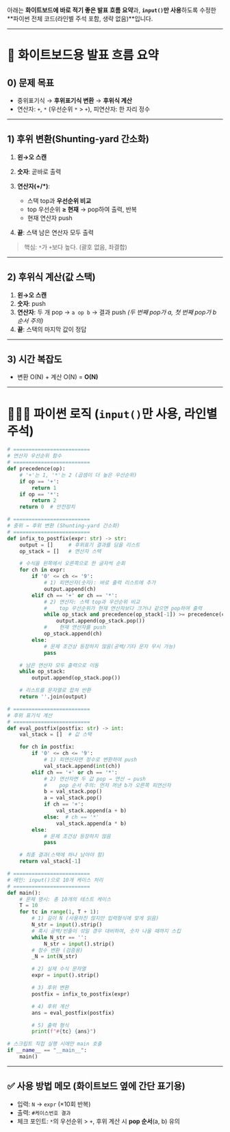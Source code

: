 아래는 **화이트보드에 바로 적기 좋은 발표 흐름 요약**과, **`input()`만 사용**하도록 수정한 \*\*파이썬 전체 코드(라인별 주석 포함, 생략 없음)\*\*입니다.

---

# 🧾 화이트보드용 발표 흐름 요약

## 0) 문제 목표

* 중위표기식 → **후위표기식 변환** → **후위식 계산**
* 연산자: `+`, `*` (우선순위 `*` > `+`), 피연산자: 한 자리 정수

---

## 1) 후위 변환(Shunting-yard 간소화)

1. **왼→오 스캔**
2. **숫자**: 곧바로 출력
3. **연산자(+/\*)**:

   * 스택 top과 **우선순위 비교**
   * top 우선순위 **≥ 현재** → pop하여 출력, 반복
   * 현재 연산자 push
4. **끝**: 스택 남은 연산자 모두 출력

> 핵심: `*`가 `+`보다 높다. (괄호 없음, 좌결합)

---

## 2) 후위식 계산(값 스택)

1. **왼→오 스캔**
2. **숫자**: push
3. **연산자**: 두 개 pop → `a op b` → 결과 push
   *(두 번째 pop가 a, 첫 번째 pop가 b 순서 주의)*
4. **끝**: 스택의 마지막 값이 정답

---

## 3) 시간 복잡도

* 변환 O(N) + 계산 O(N) = **O(N)**

---

# 🧑🏻‍💻 파이썬 로직 (`input()`만 사용, 라인별 주석)

```python
# =========================
# 연산자 우선순위 함수
# =========================
def precedence(op):
    # '+'는 1, '*'는 2 (곱셈이 더 높은 우선순위)
    if op == '+':
        return 1
    if op == '*':
        return 2
    return 0  # 안전장치

# =========================
# 중위 → 후위 변환 (Shunting-yard 간소화)
# =========================
def infix_to_postfix(expr: str) -> str:
    output = []     # 후위표기 결과를 담을 리스트
    op_stack = []   # 연산자 스택

    # 수식을 왼쪽에서 오른쪽으로 한 글자씩 순회
    for ch in expr:
        if '0' <= ch <= '9':
            # 1) 피연산자(숫자): 바로 출력 리스트에 추가
            output.append(ch)
        elif ch == '+' or ch == '*':
            # 2) 연산자: 스택 top과 우선순위 비교
            #    top 우선순위가 현재 연산자보다 크거나 같으면 pop하여 출력
            while op_stack and precedence(op_stack[-1]) >= precedence(ch):
                output.append(op_stack.pop())
            #    현재 연산자를 push
            op_stack.append(ch)
        else:
            # 문제 조건상 등장하지 않음(공백/기타 문자 무시 가능)
            pass

    # 남은 연산자 모두 출력으로 이동
    while op_stack:
        output.append(op_stack.pop())

    # 리스트를 문자열로 합쳐 반환
    return ''.join(output)

# =========================
# 후위 표기식 계산
# =========================
def eval_postfix(postfix: str) -> int:
    val_stack = []  # 값 스택

    for ch in postfix:
        if '0' <= ch <= '9':
            # 1) 피연산자면 정수로 변환하여 push
            val_stack.append(int(ch))
        elif ch == '+' or ch == '*':
            # 2) 연산자면 두 값 pop → 연산 → push
            #    pop 순서 주의: 먼저 꺼낸 b가 오른쪽 피연산자
            b = val_stack.pop()
            a = val_stack.pop()
            if ch == '+':
                val_stack.append(a + b)
            else:  # ch == '*'
                val_stack.append(a * b)
        else:
            # 문제 조건상 등장하지 않음
            pass

    # 최종 결과(스택에 하나 남아야 함)
    return val_stack[-1]

# =========================
# 메인: input()으로 10개 케이스 처리
# =========================
def main():
    # 문제 명시: 총 10개의 테스트 케이스
    T = 10
    for tc in range(1, T + 1):
        # 1) 길이 N (사용하진 않지만 입력형식에 맞게 읽음)
        N_str = input().strip()
        # 혹시 공백/빈줄이 섞일 경우 대비하여, 숫자 나올 때까지 스킵
        while N_str == '':
            N_str = input().strip()
        # 정수 변환 (검증용)
        _N = int(N_str)

        # 2) 실제 수식 문자열
        expr = input().strip()

        # 3) 후위 변환
        postfix = infix_to_postfix(expr)

        # 4) 후위 계산
        ans = eval_postfix(postfix)

        # 5) 출력 형식
        print(f"#{tc} {ans}")

# 스크립트 직접 실행 시에만 main 호출
if __name__ == "__main__":
    main()
```

---

## ✅ 사용 방법 메모 (화이트보드 옆에 간단 표기용)

* 입력:
  `N` → `expr` (×10회 반복)
* 출력:
  `#케이스번호 결과`
* 체크 포인트:
  `*`의 우선순위 > `+`, 후위 계산 시 **pop 순서**(a, b) 유의
